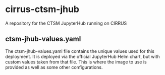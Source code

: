 # cirrus-ctsm-jhub
A repository for the CTSM JupyterHub running on CIRRUS

## ctsm-jhub-values.yaml

The ctsm-jhub-values.yaml file contains the unique values used for this deployment. It is deployed via the official JupyterHub Helm chart, but with custom values taken from that file. This is where the image to use is provided as well as some other configurations. 
